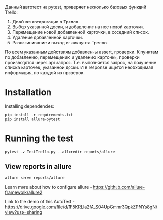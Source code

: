 Данный автотест на pytest, проверяет несколько базовых функций Trello: 
 1. Двойная авторизация в Трелло. 
 2. Выбор указанной доски, и добавление на нее новой карточки. 
 3. Перемещение новой добавленной карточки, в соседний список. 
 4. Удаление добавленной карточки. 
 5. Разлогинивание и выход из аккаунта Трелло. 
 
По всем указанным действиям добавленны assert, проверки. 
К пунктам по добавлению, перемещению и удалению карточки, проверки производятся через api запрос. 
Т.е. выполняется запрос, на получение списка карточек, указанной доски. И в response ищется необходимая информация, по каждой из проверок.     
  

# Installation


Installing dependencies:

    pip install -r requirements.txt
    pip install allure-pytest
    

# Running the test
    pytest -v TestTrello.py --alluredir reports/allure


## View reports in allure
    allure serve reports/allure

Learn more about how to configure allure - https://github.com/allure-framework/allure2



Link to the demo of this AutoTest - https://drive.google.com/file/d/1F5KRLla2fA_S04UpGmmr3QpkZPMYs8gN/view?usp=sharing

